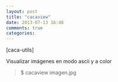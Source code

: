 ```yaml
---
layout: post
title: "cacaview"
date: 2013-07-13 16:48
comments: true
categories: 
---
```

[caca-utils]

Visualizar imágenes en modo ascii y a color

>$ cacaview imagen.jpg  

